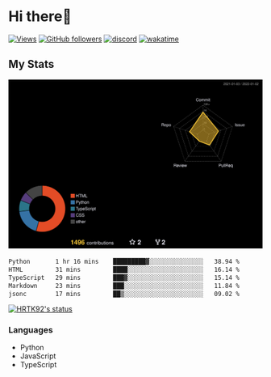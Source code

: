 # Hi there👋

[![Views](https://komarev.com/ghpvc/?username=hrtk92&label=Profile%20views&color=0e75b6&style=flat)](https://github.com/HRTK92)
[![GitHub followers](https://img.shields.io/github/followers/HRTK92?style=social)](https://github.com/HRTK92)
[![discord](https://img.shields.io/badge/discord-%E3%81%AF%E3%82%89%E3%81%9F%E3%81%8F%233270-blue?style=flat-square&logo=discord)](https://discord.com)
[![wakatime](https://wakatime.com/badge/user/a5982a45-0a0b-4188-88f9-ac9be4d26133.svg)](https://wakatime.com/@a5982a45-0a0b-4188-88f9-ac9be4d26133)

## My Stats

[![profile-night-rainbow](./profile-3d-contrib/profile-night-rainbow.svg)](https://github.com/yoshi389111/github-profile-3d-contrib)

<!--START_SECTION:waka-->
```text
Python       1 hr 16 mins    █████████▓░░░░░░░░░░░░░░░   38.94 % 
HTML         31 mins         ████░░░░░░░░░░░░░░░░░░░░░   16.14 % 
TypeScript   29 mins         ███▓░░░░░░░░░░░░░░░░░░░░░   15.14 % 
Markdown     23 mins         ███░░░░░░░░░░░░░░░░░░░░░░   11.84 % 
jsonc        17 mins         ██▒░░░░░░░░░░░░░░░░░░░░░░   09.02 % 
```
<!--END_SECTION:waka-->

[![HRTK92's status](https://github-readme-stats.vercel.app/api?username=hrtk92&show_icons=true&theme=tokyonight&locale=en)](https://github.com/HRTK92)

### Languages

- Python
- JavaScript
- TypeScript
